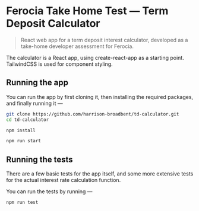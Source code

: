 # Ferocia Take Home Test — Term Deposit Calculator

> React web app for a term deposit interest calculator, developed as a take-home developer assessment for Ferocia.

The calculator is a React app, using create-react-app as a starting point. TailwindCSS is used for component styling.

## Running the app

You can run the app by first cloning it, then installing the required packages, and finally running it —

```bash
git clone https://github.com/harrison-broadbent/td-calculator.git
cd td-calculator

npm install

npm run start
```

## Running the tests

There are a few basic tests for the app itself, and some more extensive tests for the actual interest rate calculation function.

You can run the tests by running —

```bash
npm run test
```
